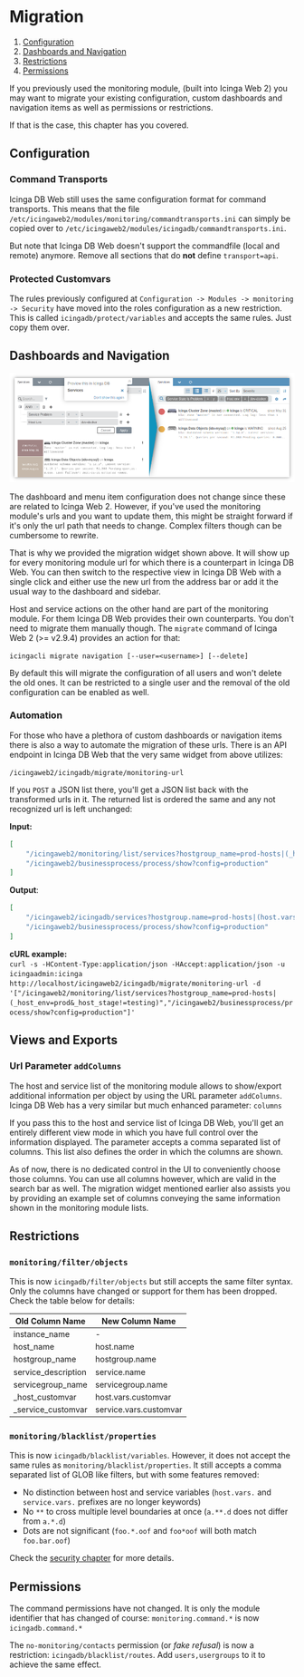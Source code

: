 # Migration

1. [Configuration](#configuration)
2. [Dashboards and Navigation](#dashboards-and-navigation)
3. [Restrictions](#restrictions)
4. [Permissions](#permissions)

If you previously used the monitoring module, (built into Icinga Web 2) you may want to
migrate your existing configuration, custom dashboards and navigation items as well as
permissions or restrictions.

If that is the case, this chapter has you covered.

## Configuration

### Command Transports

Icinga DB Web still uses the same configuration format for command transports. This means that the file
`/etc/icingaweb2/modules/monitoring/commandtransports.ini` can simply be copied over to
`/etc/icingaweb2/modules/icingadb/commandtransports.ini`.

But note that Icinga DB Web doesn't support the commandfile (local and remote) anymore. Remove all sections
that do **not** define `transport=api`.

### Protected Customvars

The rules previously configured at `Configuration -> Modules -> monitoring -> Security` have moved into the
roles configuration as a new restriction. This is called `icingadb/protect/variables` and accepts the same
rules. Just copy them over.

## Dashboards and Navigation

![Url Migration Preview](res/url-migration-preview.png)

The dashboard and menu item configuration does not change since these are related
to Icinga Web 2. However, if you've used the monitoring module's urls and you want
to update them, this might be straight forward if it's only the url path that needs
to change. Complex filters though can be cumbersome to rewrite.

That is why we provided the migration widget shown above. It will show up for every
monitoring module url for which there is a counterpart in Icinga DB Web. You can then
switch to the respective view in Icinga DB Web with a single click and either use the
new url from the address bar or add it the usual way to the dashboard and sidebar.

Host and service actions on the other hand are part of the monitoring module. For them
Icinga DB Web provides their own counterparts. You don't need to migrate them manually
though. The `migrate` command of Icinga Web 2 (>= v2.9.4) provides an action for that:

`icingacli migrate navigation [--user=<username>] [--delete]`

By default this will migrate the configuration of all users and won't delete the old
ones. It can be restricted to a single user and the removal of the old configuration
can be enabled as well.

### Automation

For those who have a plethora of custom dashboards or navigation items there is also
a way to automate the migration of these urls. There is an API endpoint in Icinga DB
Web that the very same widget from above utilizes:

`/icingaweb2/icingadb/migrate/monitoring-url`

If you `POST` a JSON list there, you'll get a JSON list back with the transformed
urls in it. The returned list is ordered the same and any not recognized url is left
unchanged:

**Input:**  
```json
[
    "/icingaweb2/monitoring/list/services?hostgroup_name=prod-hosts|(_host_env=prod&_host_stage!=testing)",
    "/icingaweb2/businessprocess/process/show?config=production"
]
```

**Output**:  
```json
[
    "/icingaweb2/icingadb/services?hostgroup.name=prod-hosts|(host.vars.env=prod&host.vars.stage!=testing)",
    "/icingaweb2/businessprocess/process/show?config=production"
]
```

**cURL example:**  
`curl -s -HContent-Type:application/json -HAccept:application/json -u icingaadmin:icinga http://localhost/icingaweb2/icingadb/migrate/monitoring-url -d '["/icingaweb2/monitoring/list/services?hostgroup_name=prod-hosts|(_host_env=prod&_host_stage!=testing)","/icingaweb2/businessprocess/process/show?config=production"]'`


## Views and Exports

### Url Parameter `addColumns`

The host and service list of the monitoring module allows to show/export additional information per object by using the
URL parameter `addColumns`. Icinga DB Web has a very similar but much enhanced parameter: `columns`

If you pass this to the host and service list of Icinga DB Web, you'll get an entirely different view mode in which you
have full control over the information displayed. The parameter accepts a comma separated list of columns. This list
also defines the order in which the columns are shown.

As of now, there is no dedicated control in the UI to conveniently choose those columns. You can use all columns however,
which are valid in the search bar as well. The migration widget mentioned earlier also assists you by providing an
example set of columns conveying the same information shown in the monitoring module lists.

## Restrictions

### `monitoring/filter/objects`

This is now `icingadb/filter/objects` but still accepts the same filter syntax. Only the columns have changed
or support for them has been dropped. Check the table below for details:

| Old Column Name      | New Column Name        |
|----------------------|------------------------|
| instance\_name       | -                      |
| host\_name           | host.name              |
| hostgroup\_name      | hostgroup.name         |
| service\_description | service.name           |
| servicegroup\_name   | servicegroup.name      |
| \_host\_customvar    | host.vars.customvar    |
| \_service\_customvar | service.vars.customvar |

### `monitoring/blacklist/properties`

This is now `icingadb/blacklist/variables`. However, it does not accept the same rules as
`monitoring/blacklist/properties`. It still accepts a comma separated list of GLOB like filters,
but with some features removed:

* No distinction between host and service variables (`host.vars.` and `service.vars.` prefixes are no longer keywords)
* No `**` to cross multiple level boundaries at once (`a.**.d` does not differ from `a.*.d`)
* Dots are not significant (`foo.*.oof` and `foo*oof` will both match `foo.bar.oof`)

Check the [security chapter](04-Security.md#variable-paths) for more details.

## Permissions

The command permissions have not changed. It is only the module identifier that has changed of course:
`monitoring.command.*` is now `icingadb.command.*`

The `no-monitoring/contacts` permission (or *fake refusal*) is now a restriction: `icingadb/blacklist/routes`.
Add `users,usergroups` to it to achieve the same effect.
